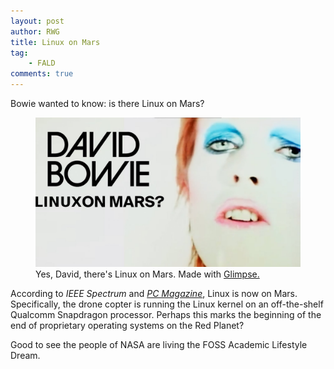 ```yaml
---
layout: post
author: RWG
title: Linux on Mars
tag:
    - FALD
comments: true
---
```


Bowie wanted to know: is there Linux on Mars?

<figure>
    <img src="/assets/images/bowieLinuxMars.png" alt="A modified version of David Bowie's Life on Mars, made to say Linux on Mars">
    <figcaption>Yes, David, there's Linux on Mars. Made with <a href="https://glimpse-editor.github.io/">Glimpse.</a></figcaption>
</figure>

According to <a href="https://spectrum.ieee.org/automaton/aerospace/robotic-exploration/nasa-designed-perseverance-helicopter-rover-fly-autonomously-mars"></a><em>IEEE Spectrum</em> and <a href="https://www.pcmag.com/news/linux-is-now-on-mars-thanks-to-nasas-perseverance-rover"><em>PC Magazine</em></a>, Linux is now on Mars. Specifically, the drone copter is running the Linux kernel on an off-the-shelf Qualcomm Snapdragon processor. Perhaps this marks the beginning of the end of proprietary operating systems on the Red Planet?

Good to see the people of NASA are living the FOSS Academic Lifestyle Dream.